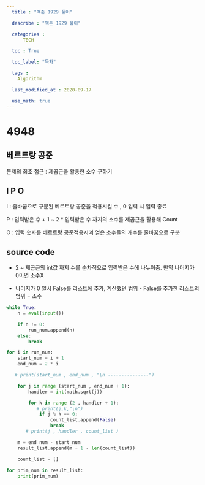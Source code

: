 ```yaml
---
  title : "백준 1929 풀이"

  describe : "백준 1929 풀이"

  categories : 
      TECH

  toc : True

  toc_label: "목차"

  tags : 
    Algorithm

  last_modified_at : 2020-09-17

  use_math: true
---
```


# 4948
## 베르트랑 공준

문제의 최초 접근 : 제곱근을 활용한 소수 구하기

## I P O

I : 줄바꿈으로 구분된 베르트랑 공준을 적용시킬 수 , 0 입력 시 입력 종료

P : 입력받은 수 + 1 ~ 2 * 입력받은 수 까지의 소수를 제곱근을 활용해 Count

O :  입력 숫자를 베르트랑 공준적용시켜 얻은 소수들의 개수를 줄바꿈으로 구분

## source code

* 2 ~ 제곱근의 int값 까지 수를 순차적으로 입력받은 수에 나누어줌. 만약 나머지가 0이면 소수X 

* 나머지가 0 일시 False를 리스트에 추가, 계산했던 범위 - False를 추가한 리스트의 범위 = 소수

```python
while True:
    n = eval(input())

    if n != 0:
        run_num.append(n)
    else:
        break

for i in run_num:
    start_num = i + 1
    end_num = 2 * i

   # print(start_num , end_num , "\n ---------------")

    for j in range (start_num , end_num + 1):
        handler = int(math.sqrt(j))

        for k in range (2 , handler + 1):
           # print(j,k,"\n")
            if j % k == 0:
                count_list.append(False)
                break
       # print(j , handler , count_list )

    m = end_num - start_num
    result_list.append(m + 1 - len(count_list))

    count_list = []
    
for prim_num in result_list:
    print(prim_num)

```
